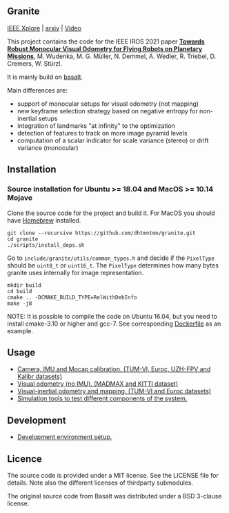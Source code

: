 ## Granite

[IEEE Xplore](https://ieeexplore.ieee.org/abstract/document/9636844) | [arxiv](https://arxiv.org/abs/2109.05509) | [Video](https://www.youtube.com/watch?v=TtoRU3TKv2s)

This project contains the code for the IEEE IROS 2021 paper [**Towards Robust Monocular Visual Odometry for Flying Robots on Planetary Missions**](https://ieeexplore.ieee.org/abstract/document/9636844), M. Wudenka, M. G. Müller, N. Demmel, A. Wedler, R. Triebel, D. Cremers, W. Stürzl.

It is mainly build on [basalt](https://vision.in.tum.de/research/vslam/basalt).

Main differences are:

* support of monocular setups for visual odometry (not mapping)
* new keyframe selection strategy based on negative entropy for non-inertial setups
* integration of landmarks "at infinity" to the optimization
* detection of features to track on more image pyramid levels
* computation of a scalar indicator for scale variance (stereo) or drift variance (monocular)

## Installation

### Source installation for Ubuntu >= 18.04 and MacOS >= 10.14 Mojave
Clone the source code for the project and build it. For MacOS you should have [Homebrew](https://brew.sh/) installed.
```
git clone --recursive https://github.com/dhtmntmn/granite.git
cd granite
./scripts/install_deps.sh
```

Go to `include/granite/utils/common_types.h` and decide if the `PixelType` should be `uint8_t` or `uint16_t`. The `PixelType` determines how many bytes granite uses internally for image representation.

```
mkdir build
cd build
cmake .. -DCMAKE_BUILD_TYPE=RelWithDebInfo
make -j8
```
NOTE: It is possible to compile the code on Ubuntu 16.04, but you need to install cmake-3.10 or higher and gcc-7. See corresponding [Dockerfile](docker/b_image_xenial/Dockerfile) as an example.

## Usage
* [Camera, IMU and Mocap calibration. (TUM-VI, Euroc, UZH-FPV and Kalibr datasets)](doc/Calibration.md)
* [Visual odometry (no IMU). (MADMAX and KITTI dataset)](doc/Vo.md)
* [Visual-inertial odometry and mapping. (TUM-VI and Euroc datasets)](doc/VioMapping.md)
* [Simulation tools to test different components of the system.](doc/Simulation.md)

## Development
* [Development environment setup.](doc/DevSetup.md)

## Licence

The source code is provided under a MIT license. See the LICENSE file for details.
Note also the different licenses of thirdparty submodules.

The original source code from Basalt was distributed under a BSD 3-clause license.
